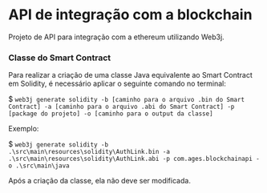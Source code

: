 # API de integração com a blockchain
Projeto de API para integração com a ethereum utilizando Web3j.

### Classe do Smart Contract

Para realizar a criação de uma classe Java equivalente ao Smart Contract em Solidity, é necessário aplicar o seguinte comando no terminal:

$ `web3j generate solidity -b [caminho para o arquivo .bin do Smart Contract] -a [caminho para o arquivo .abi do Smart Contract] -p [package do projeto] -o [caminho para o output da classe]`

Exemplo:

$ `web3j generate solidity -b .\src\main\resources\solidity\AuthLink.bin -a .\src\main\resources\solidity\AuthLink.abi -p com.ages.blockchainapi -o .\src\main\java`

Após a criação da classe, ela não deve ser modificada.